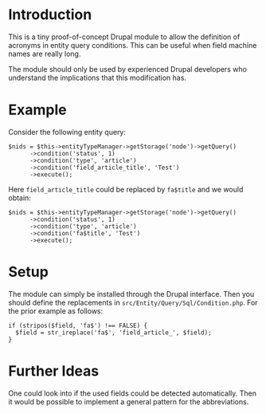 # Introduction
This is a tiny proof-of-concept Drupal module to allow the definition of acronyms in entity query conditions. This can be useful when field machine names are really long.

The module should only be used by experienced Drupal developers who understand the implications that this modification has. 

# Example
Consider the following entity query:

```
$nids = $this->entityTypeManager->getStorage('node')->getQuery()
      ->condition('status', 1)
      ->condition('type', 'article')   
      ->condition('field_article_title', 'Test')       
      ->execute();     
```

Here `field_article_title` could be replaced by `fa$title` and we would obtain:

```
$nids = $this->entityTypeManager->getStorage('node')->getQuery()
      ->condition('status', 1)
      ->condition('type', 'article')   
      ->condition('fa$title', 'Test')       
      ->execute();     
```

# Setup
The module can simply be installed through the Drupal interface. Then you should define the replacements in `src/Entity/Query/Sql/Condition.php`. For the prior example as follows:

```
if (stripos($field, 'fa$') !== FALSE) {
  $field = str_ireplace('fa$', 'field_article_', $field);
}
```

# Further Ideas
One could look into if the used fields could be detected automatically. Then it would be possible to implement a general pattern for the abbreviations.
